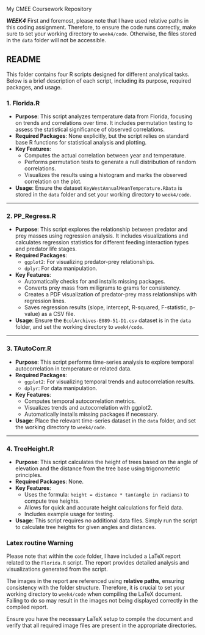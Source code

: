 My CMEE Coursework Repository

***WEEK4***
First and foremost, please note that I have used relative paths in this coding assignment. Therefore, to ensure the code runs correctly, make sure to set your working directory to `week4/code`. Otherwise, the files stored in the `data` folder will not be accessible.

## README

This folder contains four R scripts designed for different analytical tasks. Below is a brief description of each script, including its purpose, required packages, and usage.

### 1. **Florida.R**
- **Purpose**: This script analyzes temperature data from Florida, focusing on trends and correlations over time. It includes permutation testing to assess the statistical significance of observed correlations.
- **Required Packages**: None explicitly, but the script relies on standard base R functions for statistical analysis and plotting.
- **Key Features**:
  - Computes the actual correlation between year and temperature.
  - Performs permutation tests to generate a null distribution of random correlations.
  - Visualizes the results using a histogram and marks the observed correlation on the plot.
- **Usage**:
  Ensure the dataset `KeyWestAnnualMeanTemperature.RData` is stored in the `data` folder and set your working directory to `week4/code`.

---

### 2. **PP_Regress.R**
- **Purpose**: This script explores the relationship between predator and prey masses using regression analysis. It includes visualizations and calculates regression statistics for different feeding interaction types and predator life stages.
- **Required Packages**:
  - `ggplot2`: For visualizing predator-prey relationships.
  - `dplyr`: For data manipulation.
- **Key Features**:
  - Automatically checks for and installs missing packages.
  - Converts prey mass from milligrams to grams for consistency.
  - Creates a PDF visualization of predator-prey mass relationships with regression lines.
  - Saves regression results (slope, intercept, R-squared, F-statistic, p-value) as a CSV file.
- **Usage**:
  Ensure the `EcolArchives-E089-51-D1.csv` dataset is in the `data` folder, and set the working directory to `week4/code`.

---

### 3. **TAutoCorr.R**
- **Purpose**: This script performs time-series analysis to explore temporal autocorrelation in temperature or related data.
- **Required Packages**:
  - `ggplot2`: For visualizing temporal trends and autocorrelation results.
  - `dplyr`: For data manipulation.
- **Key Features**:
  - Computes temporal autocorrelation metrics.
  - Visualizes trends and autocorrelation with ggplot2.
  - Automatically installs missing packages if necessary.
- **Usage**:
  Place the relevant time-series dataset in the `data` folder, and set the working directory to `week4/code`.

---

### 4. **TreeHeight.R**
- **Purpose**: This script calculates the height of trees based on the angle of elevation and the distance from the tree base using trigonometric principles.
- **Required Packages**: None.
- **Key Features**:
  - Uses the formula: `height = distance * tan(angle in radians)` to compute tree heights.
  - Allows for quick and accurate height calculations for field data.
  - Includes example usage for testing.
- **Usage**:
  This script requires no additional data files. Simply run the script to calculate tree heights for given angles and distances.


### Latex routine Warning 

Please note that within the `code` folder, I have included a LaTeX report related to the `Florida.R` script. The report provides detailed analysis and visualizations generated from the script. 

The images in the report are referenced using **relative paths**, ensuring consistency with the folder structure. Therefore, it is crucial to set your working directory to `week4/code` when compiling the LaTeX document. Failing to do so may result in the images not being displayed correctly in the compiled report.

Ensure you have the necessary LaTeX setup to compile the document and verify that all required image files are present in the appropriate directories.